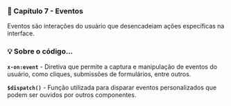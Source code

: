 ### 📕 Capítulo 7 - Eventos

Eventos são interações do usuário que desencadeiam ações específicas na interface.

### 💡 Sobre o código...

**`x-on:event`** - Diretiva que permite a captura e manipulação de eventos do usuário, como cliques, submissões de formulários, entre outros.

**`$dispatch()`** - Função utilizada para disparar eventos personalizados que podem ser ouvidos por outros componentes.